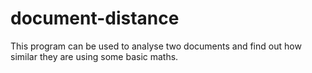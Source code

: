 # document-distance
This program can be used to analyse two documents and find out how similar they are using some basic maths.

